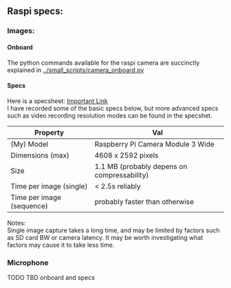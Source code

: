 ## Raspi specs:

### Images:

#### Onboard

The python commands available for the raspi camera are succinctly explained in [../small_scripts/camera_onboard.py](../small_scripts/camera_onboard.py)

#### Specs

Here is a specsheet: [Important Link](https://www.raspberrypi.com/documentation/accessories/camera.html#hardware-specification)\
I have recorded some of the basic specs below, but more advanced specs such as video recording resolution modes can be found in the specshet.

| Property | Val |
| ---------- | ----- |
| (My) Model | Raspberry Pi Camera Module 3 Wide |
| Dimensions (max) | 4608 x 2592 pixels |
| Size | 1.1 MB (probably depens on compressability) |
| Time per image (single) | < 2.5s reliably |
| Time per image (sequence) | probably faster than otherwise |

Notes:\
Single image capture takes a long time, and may be limited by factors such as SD card BW or camera latency. It may be worth investigating what factors may cause it to take less time.


### Microphone

TODO TBD onboard and specs